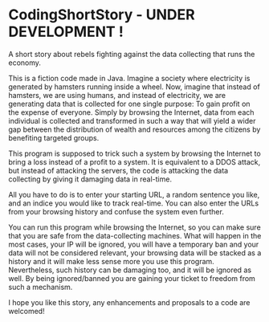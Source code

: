 # CodingShortStory - UNDER DEVELOPMENT !
A short story about rebels fighting against the data collecting that runs the economy.

This is a fiction code made in Java. Imagine a society where electricity is generated by hamsters running inside a wheel.
Now, imagine that instead of hamsters, we are using humans, and instead of electricity, we are generating data that is collected for one single purpose: To gain profit on the expense of everyone.
Simply by browsing the Internet, data from each individual is collected and transformed in such a way that will yield a wider gap between the distribution of wealth and resources among the citizens by benefiting targeted groups.

This program is supposed to trick such a system by browsing the Internet to bring a loss instead of a profit to a system.
It is equivalent to a DDOS attack, but instead of attacking the servers, the code is attacking the data collecting by giving it damaging data in real-time.

All you have to do is to enter your starting URL, a random sentence you like, and an indice you would like to track real-time.
You can also enter the URLs from your browsing history and confuse the system even further.


You can run this program while browsing the Internet, so you can make sure that you are safe from the data-collecting machines. What will happen in the most cases, your IP will be ignored, you will have a temporary ban and your data will not be considered relevant, your browsing data will be stacked as a history and it will make less sense more you use this program. Nevertheless, such history can be damaging too, and it will be ignored as well. By being ignored/banned you are gaining your ticket to freedom from such a mechanism.

I hope you like this story, any enhancements and proposals to a code are welcomed!
